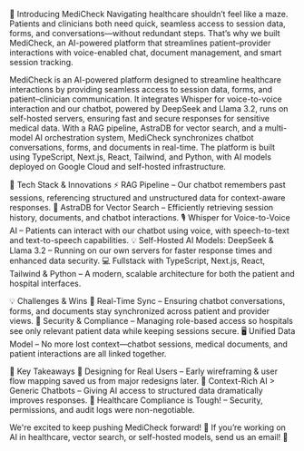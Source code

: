 🚀 Introducing MediCheck 
Navigating healthcare shouldn’t feel like a maze. Patients and clinicians both need quick, seamless access to session data, forms, and conversations—without redundant steps. That’s why we built MediCheck, an AI-powered platform that streamlines patient–provider interactions with voice-enabled chat, document management, and smart session tracking.

MediCheck is an AI-powered platform designed to streamline healthcare interactions by providing seamless access to session data, forms, and patient–clinician communication. It integrates Whisper for voice-to-voice interaction and our chatbot, powered by DeepSeek and Llama 3.2, runs on self-hosted servers, ensuring fast and secure responses for sensitive medical data. With a RAG pipeline, AstraDB for vector search, and a multi-model AI orchestration system, MediCheck synchronizes chatbot conversations, forms, and documents in real-time. The platform is built using TypeScript, Next.js, React, Tailwind, and Python, with AI models deployed on Google Cloud and self-hosted infrastructure.

🔧 Tech Stack & Innovations
⚡ RAG Pipeline – Our chatbot remembers past sessions, referencing structured and unstructured data for context-aware responses.
🧠 AstraDB for Vector Search – Efficiently retrieving session history, documents, and chatbot interactions.
🎙️ Whisper for Voice-to-Voice AI – Patients can interact with our chatbot using voice, with speech-to-text and text-to-speech capabilities.
💡 Self-Hosted AI Models: DeepSeek & Llama 3.2 – Running on our own servers for faster response times and enhanced data security.
💻 Fullstack with TypeScript, Next.js, React, Tailwind & Python – A modern, scalable architecture for both the patient and hospital interfaces.

💡 Challenges & Wins
🔄 Real-Time Sync – Ensuring chatbot conversations, forms, and documents stay synchronized across patient and provider views.
🔐 Security & Compliance – Managing role-based access so hospitals see only relevant patient data while keeping sessions secure.
🖥️ Unified Data Model – No more lost context—chatbot sessions, medical documents, and patient interactions are all linked together.

🎯 Key Takeaways
📌 Designing for Real Users – Early wireframing & user flow mapping saved us from major redesigns later.
📌 Context-Rich AI > Generic Chatbots – Giving AI access to structured data dramatically improves responses.
📌 Healthcare Compliance is Tough! – Security, permissions, and audit logs were non-negotiable.

We're excited to keep pushing MediCheck forward! 🚀 If you’re working on AI in healthcare, vector search, or self-hosted models, send us an email! 🔗